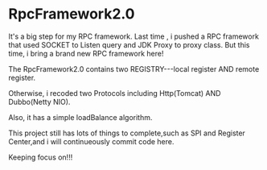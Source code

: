 # RpcFramework2.0
It's a big step for my RPC framework. Last time , i pushed a RPC framework that used SOCKET to Listen query and JDK Proxy to proxy class. But this time, i bring a brand new RPC framework here!


The RpcFramework2.0 contains two REGISTRY---local register AND remote register.

Otherwise, i recoded two Protocols including Http(Tomcat) AND Dubbo(Netty NIO).

Also, it has a simple loadBalance algorithm.

This project still has lots of things to complete,such as SPI and Register Center,and i will continueously commit code here.

Keeping focus on!!!
